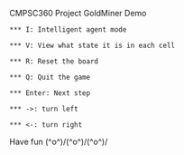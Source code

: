 CMPSC360 Project GoldMiner Demo

    *** I: Intelligent agent mode
    
    *** V: View what state it is in each cell
    
    *** R: Reset the board
    
    *** Q: Quit the game
    
    *** Enter: Next step
    
    *** ->: turn left
    
    *** <-: turn right
   
   Have fun \(^o^)/\(^o^)/\(^o^)/